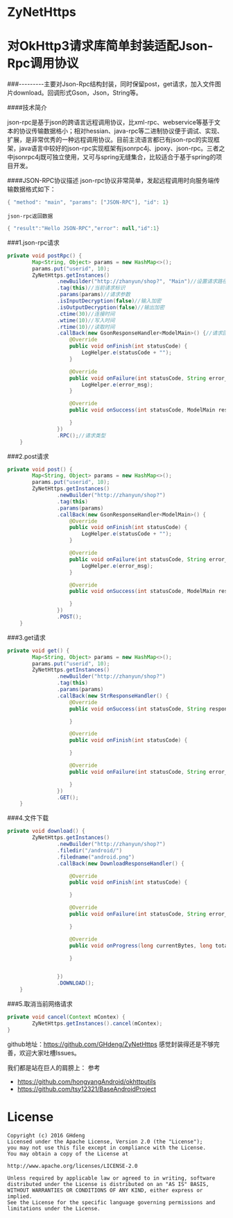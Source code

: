 # ZyNetHttps

# 对OkHttp3请求库简单封装适配Json-Rpc调用协议
###---------主要对Json-Rpc结构封装，同时保留post，get请求，加入文件图片download。回调形式Gson，Json，String等。

####技术简介

json-rpc是基于json的跨语言远程调用协议，比xml-rpc、webservice等基于文本的协议传输数据格小；相对hessian、java-rpc等二进制协议便于调试、实现、扩展，是非常优秀的一种远程调用协议。目前主流语言都已有json-rpc的实现框架，java语言中较好的json-rpc实现框架有jsonrpc4j、jpoxy、json-rpc。三者之中jsonrpc4j既可独立使用，又可与spring无缝集合，比较适合于基于spring的项目开发。

####JSON-RPC协议描述
	json-rpc协议非常简单，发起远程调用时向服务端传输数据格式如下：
```java
{ "method": "main", "params": ["JSON-RPC"], "id": 1}
```
	json-rpc返回数据
```java
{ "result":"Hello JSON-RPC","error": null,"id":1} 
```

###1.json-rpc请求
```java
private void postRpc() {
        Map<String, Object> params = new HashMap<>();
        params.put("userid", 10);
        ZyNetHttps.getInstances()
                .newBuilder("http://zhanyun/shop?", "Main")//设置请求路径和请求方法名
                .tag(this)//当前请求标识
                .params(params)//请求参数
                .isInputDecryption(false)//输入加密
                .isOutputDecryption(false)//输出加密
                .ctime(30)//连接时间
                .wtime(10)//写入时间
                .rtime(10)//读取时间
                .callBack(new GsonResponseHandler<ModelMain>() {//请求回调
                    @Override
                    public void onFinish(int statusCode) {
                        LogHelper.e(statusCode + "");
                    }

                    @Override
                    public void onFailure(int statusCode, String error_msg) {
                        LogHelper.e(error_msg);
                    }

                    @Override
                    public void onSuccess(int statusCode, ModelMain response) {

                    }
                })
                .RPC();//请求类型
    }
```

###2.post请求
```java
private void post() {
        Map<String, Object> params = new HashMap<>();
        params.put("userid", 10);
        ZyNetHttps.getInstances()
                .newBuilder("http://zhanyun/shop?")
                .tag(this)
                .params(params)
                .callBack(new GsonResponseHandler<ModelMain>() {
                    @Override
                    public void onFinish(int statusCode) {
                        LogHelper.e(statusCode + "");
                    }

                    @Override
                    public void onFailure(int statusCode, String error_msg) {
                        LogHelper.e(error_msg);
                    }

                    @Override
                    public void onSuccess(int statusCode, ModelMain response) {

                    }
                })
                .POST();
    }
```

###3.get请求
```java
private void get() {
        Map<String, Object> params = new HashMap<>();
        params.put("userid", 10);
        ZyNetHttps.getInstances()
                .newBuilder("http://zhanyun/shop?")
                .tag(this)
                .params(params)
                .callBack(new StrResponseHandler() {
                    @Override
                    public void onSuccess(int statusCode, String response) {

                    }

                    @Override
                    public void onFinish(int statusCode) {

                    }

                    @Override
                    public void onFailure(int statusCode, String error_msg) {

                    }
                })
                .GET();
    }
```

###4.文件下载
```java
private void download() {
        ZyNetHttps.getInstances()
                .newBuilder("http://zhanyun/shop?")
                .filedir("/android/")
                .filedname("android.png")
                .callBack(new DownloadResponseHandler() {

                    @Override
                    public void onFinish(int statusCode) {

                    }

                    @Override
                    public void onFailure(int statusCode, String error_msg) {

                    }

                    @Override
                    public void onProgress(long currentBytes, long totalBytes) {

                    }


                })
                .DOWNLOAD();
    }
```

###5.取消当前网络请求
```java
private void cancel(Context mContex) {
        ZyNetHttps.getInstances().cancel(mContex);
}
```

github地址：https://github.com/GHdeng/ZyNetHttps
感觉封装得还是不够完善，欢迎大家吐槽Issues。


我们都是站在巨人的肩膀上：
参考
- https://github.com/hongyangAndroid/okhttputils
- https://github.com/tsy12321/BaseAndroidProject

# License
	Copyright (c) 2016 GHdeng
	Licensed under the Apache License, Version 2.0 (the "License");
	you may not use this file except in compliance with the License.
	You may obtain a copy of the License at
	
	http://www.apache.org/licenses/LICENSE-2.0

	Unless required by applicable law or agreed to in writing, software
	distributed under the License is distributed on an "AS IS" BASIS,
	WITHOUT WARRANTIES OR CONDITIONS OF ANY KIND, either express or implied.
	See the License for the specific language governing permissions and
	limitations under the License.
